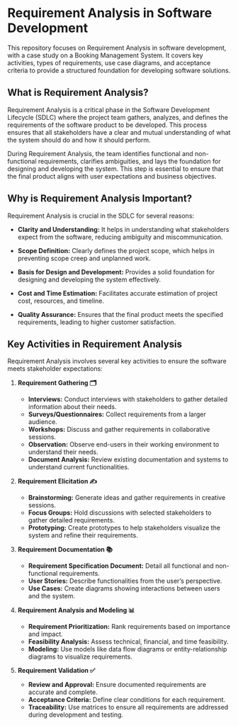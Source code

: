 # Requirement Analysis in Software Development

This repository focuses on Requirement Analysis in software development, with a case study on a Booking Management System. It covers key activities, types of requirements, use case diagrams, and acceptance criteria to provide a structured foundation for developing software solutions.
## What is Requirement Analysis?

Requirement Analysis is a critical phase in the Software Development Lifecycle (SDLC) where the project team gathers, analyzes, and defines the requirements of the software product to be developed. This process ensures that all stakeholders have a clear and mutual understanding of what the system should do and how it should perform.

During Requirement Analysis, the team identifies functional and non-functional requirements, clarifies ambiguities, and lays the foundation for designing and developing the system. This step is essential to ensure that the final product aligns with user expectations and business objectives.
## Why is Requirement Analysis Important?

Requirement Analysis is crucial in the SDLC for several reasons:

- **Clarity and Understanding:** It helps in understanding what stakeholders expect from the software, reducing ambiguity and miscommunication.

- **Scope Definition:** Clearly defines the project scope, which helps in preventing scope creep and unplanned work.

- **Basis for Design and Development:** Provides a solid foundation for designing and developing the system effectively.

- **Cost and Time Estimation:** Facilitates accurate estimation of project cost, resources, and timeline.

- **Quality Assurance:** Ensures that the final product meets the specified requirements, leading to higher customer satisfaction.
## Key Activities in Requirement Analysis

Requirement Analysis involves several key activities to ensure the software meets stakeholder expectations:

1. **Requirement Gathering 🗂️**
   - **Interviews:** Conduct interviews with stakeholders to gather detailed information about their needs.
   - **Surveys/Questionnaires:** Collect requirements from a larger audience.
   - **Workshops:** Discuss and gather requirements in collaborative sessions.
   - **Observation:** Observe end-users in their working environment to understand their needs.
   - **Document Analysis:** Review existing documentation and systems to understand current functionalities.

2. **Requirement Elicitation ✍️**
   - **Brainstorming:** Generate ideas and gather requirements in creative sessions.
   - **Focus Groups:** Hold discussions with selected stakeholders to gather detailed requirements.
   - **Prototyping:** Create prototypes to help stakeholders visualize the system and refine their requirements.

3. **Requirement Documentation 📚**
   - **Requirement Specification Document:** Detail all functional and non-functional requirements.
   - **User Stories:** Describe functionalities from the user’s perspective.
   - **Use Cases:** Create diagrams showing interactions between users and the system.

4. **Requirement Analysis and Modeling 📊**
   - **Requirement Prioritization:** Rank requirements based on importance and impact.
   - **Feasibility Analysis:** Assess technical, financial, and time feasibility.
   - **Modeling:** Use models like data flow diagrams or entity-relationship diagrams to visualize requirements.

5. **Requirement Validation ✅**
   - **Review and Approval:** Ensure documented requirements are accurate and complete.
   - **Acceptance Criteria:** Define clear conditions for each requirement.
   - **Traceability:** Use matrices to ensure all requirements are addressed during development and testing.
